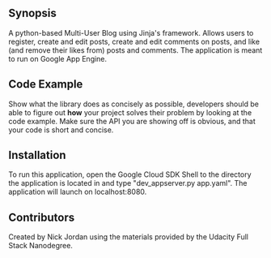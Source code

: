 ## Synopsis

A python-based Multi-User Blog using Jinja's framework. Allows users to register, create and edit posts, create and edit comments on posts, and like (and remove their likes from) posts and comments. The application is meant to run on Google App Engine.

## Code Example

Show what the library does as concisely as possible, developers should be able to figure out **how** your project solves their problem by looking at the code example. Make sure the API you are showing off is obvious, and that your code is short and concise.

## Installation

To run this application, open the Google Cloud SDK Shell to the directory the application is located in and type "dev_appserver.py app.yaml". The application will launch on localhost:8080.

## Contributors

Created by Nick Jordan using the materials provided by the Udacity Full Stack Nanodegree.